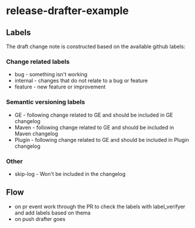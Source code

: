 # release-drafter-example

## Labels

The draft change note is constructed based on the available github labels:

### Change related labels

- bug - something isn't working
- internal - changes that do not relate to a bug or feature
- feature - new feature or improvement

### Semantic versioning labels

- GE - following change related to GE and should be included in GE changelog
- Maven - following change related to GE and should be included in Maven changelog
- Plugin - following change related to GE and should be included in Plugin changelog

### Other

- skip-log - Won't be included in the changelog

## Flow

- on pr event work through the PR to check the labels with label_verifyer and add labels based on thema
- on push drafter goes

